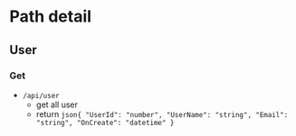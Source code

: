 # Path detail

## User
### Get
- `/api/user`
	* get all user
	* return ```json{
		"UserId": "number",
		"UserName": "string",
		"Email": "string",
		"OnCreate": "datetime"
	}```
